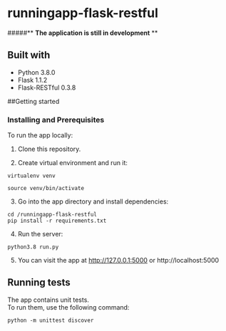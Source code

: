 # runningapp-flask-restful

#####** **The application is still in development** **

## Built with 

- Python 3.8.0
- Flask 1.1.2
- Flask-RESTful 0.3.8

##Getting started 

### Installing and Prerequisites

To run the app locally:

1. Clone this repository.

2. Create virtual environment and run it:

```
virtualenv venv

source venv/bin/activate
```

3. Go into the app directory and install dependencies:

```
cd /runningapp-flask-restful
pip install -r requirements.txt
```

4. Run the server:

```
python3.8 run.py
``` 

5. You can visit the app at http://127.0.0.1:5000 or http://localhost:5000

## Running tests

The app contains unit tests. <br/> To run them, use the following command:

```
python -m unittest discover
``` 